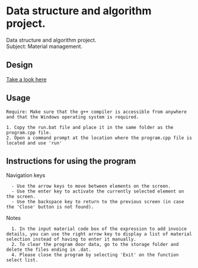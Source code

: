 # Data structure and algorithm project.
Data structure and algorithm project.</br>
Subject: Material management.

## Design
[Take a look here](https://github.com/lqrk/data-structure-and-algorithm-project/tree/master/doc)

## Usage
```
Require: Make sure that the g++ compiler is accessible from anywhere and that the Windows operating system is required.

1. Copy the run.bat file and place it in the same folder as the program.cpp file.
2. Open a command prompt at the location where the program.cpp file is located and use 'run'
```

## Instructions for using the program

Navigation keys
```
  - Use the arrow keys to move between elements on the screen.
  - Use the enter key to activate the currently selected element on the screen.
  - Use the backspace key to return to the previous screen (in case the 'Close' button is not found).
```

Notes
```
  1. In the input material code box of the expression to add invoice details, you can use the right arrow key to display a list of material selection instead of having to enter it manually.
  2. To clear the program door data, go to the storage folder and delete the files ending in .dat.
  4. Please close the program by selecting 'Exit' on the function select list.
```
